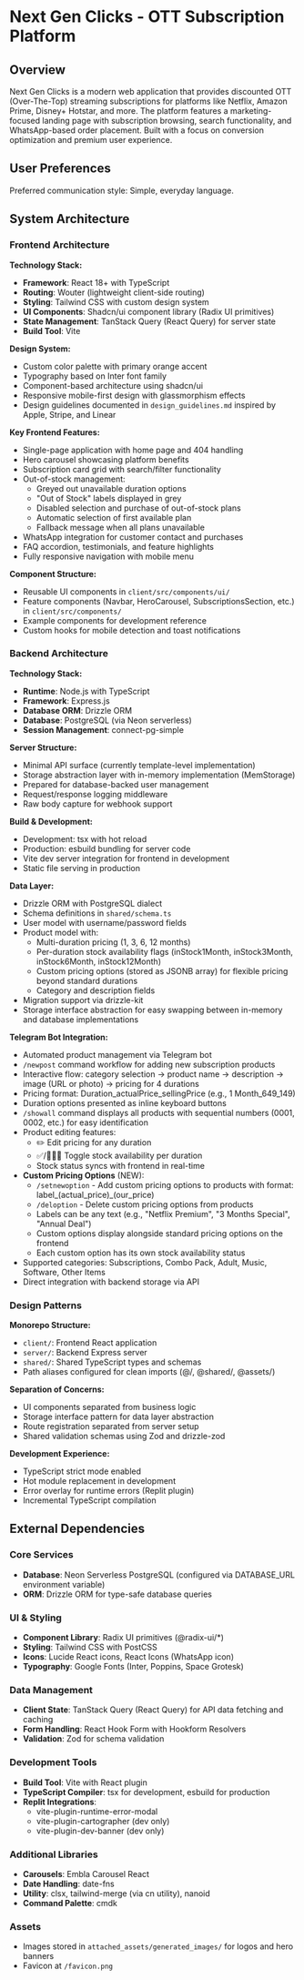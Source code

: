 # Next Gen Clicks - OTT Subscription Platform

## Overview

Next Gen Clicks is a modern web application that provides discounted OTT (Over-The-Top) streaming subscriptions for platforms like Netflix, Amazon Prime, Disney+ Hotstar, and more. The platform features a marketing-focused landing page with subscription browsing, search functionality, and WhatsApp-based order placement. Built with a focus on conversion optimization and premium user experience.

## User Preferences

Preferred communication style: Simple, everyday language.

## System Architecture

### Frontend Architecture

**Technology Stack:**
- **Framework**: React 18+ with TypeScript
- **Routing**: Wouter (lightweight client-side routing)
- **Styling**: Tailwind CSS with custom design system
- **UI Components**: Shadcn/ui component library (Radix UI primitives)
- **State Management**: TanStack Query (React Query) for server state
- **Build Tool**: Vite

**Design System:**
- Custom color palette with primary orange accent
- Typography based on Inter font family
- Component-based architecture using shadcn/ui
- Responsive mobile-first design with glassmorphism effects
- Design guidelines documented in `design_guidelines.md` inspired by Apple, Stripe, and Linear

**Key Frontend Features:**
- Single-page application with home page and 404 handling
- Hero carousel showcasing platform benefits
- Subscription card grid with search/filter functionality
- Out-of-stock management:
  - Greyed out unavailable duration options
  - "Out of Stock" labels displayed in grey
  - Disabled selection and purchase of out-of-stock plans
  - Automatic selection of first available plan
  - Fallback message when all plans unavailable
- WhatsApp integration for customer contact and purchases
- FAQ accordion, testimonials, and feature highlights
- Fully responsive navigation with mobile menu

**Component Structure:**
- Reusable UI components in `client/src/components/ui/`
- Feature components (Navbar, HeroCarousel, SubscriptionsSection, etc.) in `client/src/components/`
- Example components for development reference
- Custom hooks for mobile detection and toast notifications

### Backend Architecture

**Technology Stack:**
- **Runtime**: Node.js with TypeScript
- **Framework**: Express.js
- **Database ORM**: Drizzle ORM
- **Database**: PostgreSQL (via Neon serverless)
- **Session Management**: connect-pg-simple

**Server Structure:**
- Minimal API surface (currently template-level implementation)
- Storage abstraction layer with in-memory implementation (MemStorage)
- Prepared for database-backed user management
- Request/response logging middleware
- Raw body capture for webhook support

**Build & Development:**
- Development: tsx with hot reload
- Production: esbuild bundling for server code
- Vite dev server integration for frontend in development
- Static file serving in production

**Data Layer:**
- Drizzle ORM with PostgreSQL dialect
- Schema definitions in `shared/schema.ts`
- User model with username/password fields
- Product model with:
  - Multi-duration pricing (1, 3, 6, 12 months)
  - Per-duration stock availability flags (inStock1Month, inStock3Month, inStock6Month, inStock12Month)
  - Custom pricing options (stored as JSONB array) for flexible pricing beyond standard durations
  - Category and description fields
- Migration support via drizzle-kit
- Storage interface abstraction for easy swapping between in-memory and database implementations

**Telegram Bot Integration:**
- Automated product management via Telegram bot
- `/newpost` command workflow for adding new subscription products
- Interactive flow: category selection → product name → description → image (URL or photo) → pricing for 4 durations
- Pricing format: Duration_actualPrice_sellingPrice (e.g., 1 Month_649_149)
- Duration options presented as inline keyboard buttons
- `/showall` command displays all products with sequential numbers (0001, 0002, etc.) for easy identification
- Product editing features:
  - ✏️ Edit pricing for any duration
  - ✅/🙅🏻‍♂️ Toggle stock availability per duration
  - Stock status syncs with frontend in real-time
- **Custom Pricing Options** (NEW):
  - `/setnewoption` - Add custom pricing options to products with format: label_(actual_price)_(our_price)
  - `/deloption` - Delete custom pricing options from products
  - Labels can be any text (e.g., "Netflix Premium", "3 Months Special", "Annual Deal")
  - Custom options display alongside standard pricing options on the frontend
  - Each custom option has its own stock availability status
- Supported categories: Subscriptions, Combo Pack, Adult, Music, Software, Other Items
- Direct integration with backend storage via API

### Design Patterns

**Monorepo Structure:**
- `client/`: Frontend React application
- `server/`: Backend Express server
- `shared/`: Shared TypeScript types and schemas
- Path aliases configured for clean imports (@/, @shared/, @assets/)

**Separation of Concerns:**
- UI components separated from business logic
- Storage interface pattern for data layer abstraction
- Route registration separated from server setup
- Shared validation schemas using Zod and drizzle-zod

**Development Experience:**
- TypeScript strict mode enabled
- Hot module replacement in development
- Error overlay for runtime errors (Replit plugin)
- Incremental TypeScript compilation

## External Dependencies

### Core Services
- **Database**: Neon Serverless PostgreSQL (configured via DATABASE_URL environment variable)
- **ORM**: Drizzle ORM for type-safe database queries

### UI & Styling
- **Component Library**: Radix UI primitives (@radix-ui/*)
- **Styling**: Tailwind CSS with PostCSS
- **Icons**: Lucide React icons, React Icons (WhatsApp icon)
- **Typography**: Google Fonts (Inter, Poppins, Space Grotesk)

### Data Management
- **Client State**: TanStack Query (React Query) for API data fetching and caching
- **Form Handling**: React Hook Form with Hookform Resolvers
- **Validation**: Zod for schema validation

### Development Tools
- **Build Tool**: Vite with React plugin
- **TypeScript Compiler**: tsx for development, esbuild for production
- **Replit Integrations**: 
  - vite-plugin-runtime-error-modal
  - vite-plugin-cartographer (dev only)
  - vite-plugin-dev-banner (dev only)

### Additional Libraries
- **Carousels**: Embla Carousel React
- **Date Handling**: date-fns
- **Utility**: clsx, tailwind-merge (via cn utility), nanoid
- **Command Palette**: cmdk

### Assets
- Images stored in `attached_assets/generated_images/` for logos and hero banners
- Favicon at `/favicon.png`